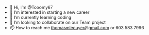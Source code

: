 - 👋 Hi, I’m @Tooomy67
- 👀 I’m interested in starting a new career
- 🌱 I’m currently learning coding
- 💞️ I’m looking to collaborate on our Team project
- 📫 How to reach me thomasmlecuyer@gmail.com or 603 583 7996

<!---
Tooomy67/Tooomy67 is a ✨ special ✨ repository because its `README.md` (this file) appears on your GitHub profile.
You can click the Preview link to take a look at your changes.
--->
